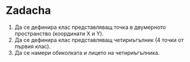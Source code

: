 # Zadacha
1. Да се дефинира клас представляващ точка в двумерното пространство
(координати X и Y).
2. Да се дефинира клас представляващ четириъгълник (4 точки от първия клас).
3. Да се намери обиколката и лицето на четириъгълника.
